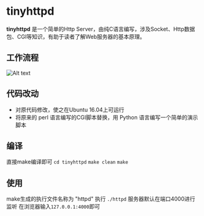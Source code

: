 # tinyhttpd

**tinyhttpd** 是一个简单的Http Server，由纯C语言编写，涉及Socket、Http数据包、CGI等知识，有助于读者了解Web服务器的基本原理。

## 工作流程
![Alt text](图片链接 "optional title")
## 代码改动
* 对原代码修改，使之在Ubuntu 16.04上可运行
* 将原来的 perl 语言编写的CGI脚本替换，用 Python 语言编写一个简单的演示脚本

## 编译
直接make编译即可
`cd tinyhttpd`
`make clean`
`make`

## 使用
make生成的执行文件名称为 "httpd"
执行 `./httpd`
服务器默认在端口4000进行监听
在浏览器输入`127.0.0.1:4000`即可

